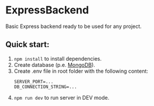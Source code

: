 # ExpressBackend

Basic Express backend ready to be used for any project.


## Quick start:

1. `npm install` to install dependencies.
2. Create database (p.e. [MongoDB](https://www.mongodb.com/)).
3. Create .env file in root folder with the following content:
    ```
    SERVER_PORT=...
    DB_CONNECTION_STRING=...
    ```
4. `npm run dev` to run server in DEV mode.